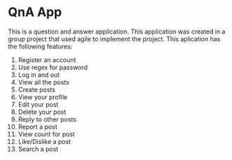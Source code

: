 # QnA App
This is a question and answer application. This application was created in a group project that used agile to implement the project. This aplication has the following features:
1. Register an account
2. Use regex for password
3. Log in and out
4. View all the posts
5. Create posts
6. View your profile
7. Edit your post
8. Delete your post
9. Reply to other posts
10. Report a post
11. View count for post
12. Like/Dislike a post
13. Search a post

